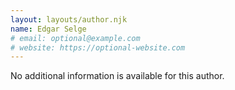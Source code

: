 ```yaml
---
layout: layouts/author.njk
name: Edgar Selge
# email: optional@example.com
# website: https://optional-website.com
---
```

No additional information is available for this author.
